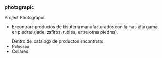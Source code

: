 ### photograpic
Project Photograpic.
- Encontrara productos de bisuteria manufacturados con la mas alta gama en piedras (jade, zafiros, rubies, entre otras piedras).

<ul> Dentro del catalogo de productos encontrara:
<li>Pulseras</li>
<li>Collares</li>
</ul>
<p>

